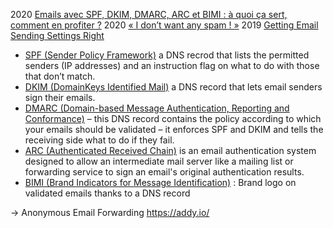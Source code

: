 2020 [Emails avec SPF, DKIM, DMARC, ARC et BIMI : à quoi ça sert, comment en profiter ?](https://www.nextinpact.com/article/30341/109074-emails-avec-spf-dkim-dmarc-arcet-bimi-a-quoi-ca-sert-comment-en-profiter) 
2020 [« I don’t want any spam ! »](https://framablog.org/2020/11/13/i-dont-want-any-spam/) 
2019 [Getting Email Sending Settings Right](https://techblog.bozho.net/getting-email-sending-settings-right/) 

* [SPF (Sender Policy Framework)](https://en.wikipedia.org/wiki/Sender_Policy_Framework) a DNS recrod that lists the permitted senders (IP addresses) and an instruction flag on what to do with those that don’t match.
* [DKIM (DomainKeys Identified Mail)](https://en.wikipedia.org/wiki/DomainKeys_Identified_Mail) a DNS record that lets email senders sign their emails.
* [DMARC (Domain-based Message Authentication, Reporting and Conformance)](https://en.wikipedia.org/wiki/DMARC) – this DNS record contains the policy according to which your emails should be validated – it enforces SPF and DKIM and tells the receiving side what to do if they fail.
* [ARC (Authenticated Received Chain)](https://en.wikipedia.org/wiki/Authenticated_Received_Chain) is an email authentication system designed to allow an intermediate mail server like a mailing list or forwarding service to sign an email's original authentication results.
* [BIMI (Brand Indicators for Message Identification)](https://tools.ietf.org/html/draft-blank-ietf-bimi-00) : Brand logo on validated emails thanks to a DNS record

→ Anonymous Email Forwarding https://addy.io/
